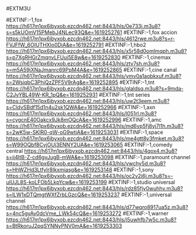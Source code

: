#EXTM3U

#EXTINF:-1,fox 
https://h617m1px6ibyxob.ezcdn462.net:8443/hls/0e733j.m3u8?s=s5kUOmV15PMebJ4NLec93Q&e=1619252761
#EXTINF:-1,fox accion
https://h617m1px6ibyxob.ezcdn462.net:8443/hls/4612rwe.m3u8?s=r-FVJFfW_6OIUTHXlo0DiA&e=1619252791
#EXTINF:-1,hbo2
https://h617m1px6ibyxob.ezcdn462.net:8443/hls/x5r58d0omlmqph.m3u8?s=p7XgRHGrZmqnvLFUui5E8w&e=1619252830
#EXTINF:-1,cinemax
https://h617m1px6ibyxob.ezcdn462.net:8443/hls/ztv7sh.m3u8?s=m5A59jXNaJmanrc69PpM4A&e=1619252865
#EXTINF:-1,cine canal
https://h617m1px6ibyxob.ezcdn462.net:8443/hls/ymv0a1aobkxuf.m3u8?s=2WsiqbC3PhjQzZPF5V9rAg&e=1619252895
#EXTINF:-1,tnt 
https://h617m1px6ibyxob.ezcdn462.net:8443/hls/glaldsq.m3u8?s=9mda-C2JyYBL49W-KR_1pQ&e=1619252931
#EXTINF:-1,tnt series
https://h617m1px6ibyxob.ezcdn462.net:8443/hls/uw2t3eem.m3u8?s=CldvSBdf15d1n4u2sk1QWA&e=1619252966
#EXTINF:-1,axn
https://h617m1px6ibyxob.ezcdn462.net:8443/hls/l051rl.m3u8?s=cygcnE40Oakcx9Jk8mOQcA&e=1619252996
#EXTINF:-1,amc
https://h617m1px6ibyxob.ezcdn462.net:8443/hls/md6vp5fj8yj7l1h.m3u8?s=2wK5w-SKlR0-qW-oG9wtjA&e=1619253031
#EXTINF:-1,space
https://h617m1px6ibyxob.ezcdn462.net:8443/hls/me4gtt8v3fmket.m3u8?s=W99OQbf8CvjOUj3ENNY2UA&e=1619253065
#EXTINF:-1,comedy central
https://h617m1px6ibyxob.ezcdn462.net:8443/hls/4qox4.m3u8?s=ii4ItB-Z-cd6gyJugB-mWA&e=1619253098
#EXTINF:-1,paramount channel
https://h617m1px6ibyxob.ezcdn462.net:8443/hls/vwchy5d.m3u8?s=HhWZHd3Ltfylr8Ikxmiasg&e=1619253148
#EXTINF:-1,sony
https://h617m1px6ibyxob.ezcdn462.net:8443/hls/oc2v2i6j.m3u8?s=-ulUJL8S-koLFOb5LkpYcw&e=1619253199
#EXTINF:-1,studio universal
https://h617m1px6ibyxob.ezcdn462.net:8443/hls/rdz85fjy0wuhhv.m3u8?s=lLW1xDTQmgtWXfZrbLGzcQ&e=1619253237
#EXTINF:-1,universal channel
https://h617m1px6ibyxob.ezcdn462.net:8443/hls/d77wqro8917ua5z.m3u8?s=4nc5gyAv0dcVme_LWk54cQ&e=1619253272
#EXTINF:-1,warner
https://h617m1px6ibyxob.ezcdn462.net:8443/hls/j5uwhfb7w5c.m3u8?s=BtRkoruJ2pqSYNNyPNV0mA&e=1619253303




